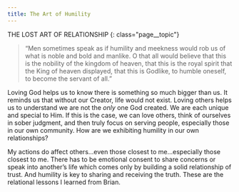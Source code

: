 ```yaml
---
title: The Art of Humility
---
```

THE LOST ART OF RELATIONSHIP
{: class="page__topic"}

> “Men sometimes speak as if humility and meekness would
> rob us of what is noble and bold and manlike. O that all
> would believe that this is the nobility of the kingdom of
> heaven, that this is the royal spirit that the King of heaven
> displayed, that this is Godlike, to humble oneself, to become
> the servant of all.”

Loving God helps us to know there is something so much bigger than us.
It reminds us that without our Creator, life would not exist. Loving others helps
us to understand we are not the _only_ one God created. We are each unique and
special to Him. If this is the case, we can love others, think of ourselves in sober
judgment, and then truly focus on serving people, especially those in our own
community. How are we exhibiting humility in our own relationships?

My actions do affect others...even those closest to me...especially those
closest to me. There has to be emotional consent to share concerns or speak into
another’s life which comes only by building a solid relationship of trust. And
humility is key to sharing and receiving the truth. These are the relational lessons
I learned from Brian.